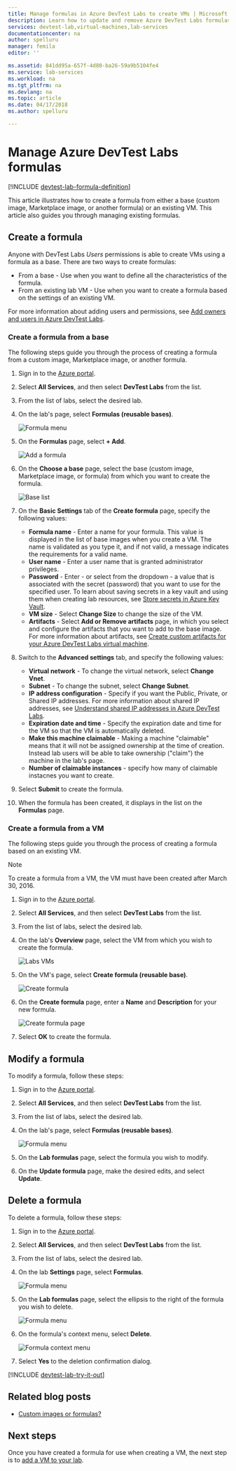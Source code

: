 ```yaml
---
title: Manage formulas in Azure DevTest Labs to create VMs | Microsoft Docs
description: Learn how to update and remove Azure DevTest Labs formulas
services: devtest-lab,virtual-machines,lab-services
documentationcenter: na
author: spelluru
manager: femila
editor: ''

ms.assetid: 841dd95a-657f-4d80-ba26-59a9b5104fe4
ms.service: lab-services
ms.workload: na
ms.tgt_pltfrm: na
ms.devlang: na
ms.topic: article
ms.date: 04/17/2018
ms.author: spelluru

---
```

# Manage Azure DevTest Labs formulas

[!INCLUDE [devtest-lab-formula-definition](../../includes/devtest-lab-formula-definition.md)]

This article illustrates how to create a formula from either a base (custom image, Marketplace image, or another formula) or an existing VM. This article also guides you through managing existing formulas.

## Create a formula
Anyone with DevTest Labs *Users* permissions is able to create VMs using a formula as a base. 
There are two ways to create formulas: 

* From a base - Use when you want to define all the characteristics of the formula.
* From an existing lab VM - Use when you want to create a formula based on the settings of an existing VM.

For more information about adding users and permissions, see [Add owners and users in Azure DevTest Labs](./devtest-lab-add-devtest-user.md).

### Create a formula from a base
The following steps guide you through the process of creating a formula from a custom image, Marketplace image, or another formula.

1. Sign in to the [Azure portal](https://go.microsoft.com/fwlink/p/?LinkID=525040).

2. Select **All Services**, and then select **DevTest Labs** from the list.

3. From the list of labs, select the desired lab.  

4. On the lab's page, select **Formulas (reusable bases)**.
   
    ![Formula menu](./media/devtest-lab-create-formulas/lab-settings-formulas.png)

5. On the **Formulas** page, select **+ Add**.
   
    ![Add a formula](./media/devtest-lab-create-formulas/add-formula.png)

6. On the **Choose a base** page, select the base (custom image, Marketplace image, or formula) from which you want to create the formula.
   
    ![Base list](./media/devtest-lab-create-formulas/base-list.png)

7. On the **Basic Settings** tab of the **Create formula** page, specify the following values:
   
	* **Formula name** - Enter a name for your formula. This value is displayed in the list of base images when you create a VM. The name is validated as you type it, and if not valid, a message indicates the requirements for a valid name.
	* **User name** - Enter a user name that is granted administrator privileges.
	* **Password** - Enter - or select from the dropdown - a value that is associated with the secret (password) that you want to use for the specified user. To learn about saving secrets in a key vault and using them when creating lab resources, see [Store secrets in Azure Key Vault](devtest-lab-store-secrets-in-key-vault.md).
	* **VM size** - Select **Change Size** to change the size of the VM. 
	* **Artifacts** - Select **Add or Remove artifacts** page, in which you select and configure the artifacts that you want to add to the base image. For more information about artifacts, see [Create custom artifacts for your Azure DevTest Labs virtual machine](devtest-lab-artifact-author.md).
8. Switch to the **Advanced settings** tab, and specify the following values:
    - **Virtual network** - To change the virtual network, select **Change Vnet**. 
    - **Subnet** - To change the subnet, select **Change Subnet**. 
    - **IP address configuration** - Specify if you want the Public, Private, or Shared IP addresses. For more information about shared IP addresses, see [Understand shared IP addresses in Azure DevTest Labs](./devtest-lab-shared-ip.md).
    - **Expiration date and time** - Specify the expiration date and time for the VM so that the VM is automatically deleted. 
    - **Make this machine claimable** - Making a machine "claimable" means that it will not be assigned ownership at the time of creation. Instead lab users will be able to take ownership ("claim") the machine in the lab's page.     
    - **Number of claimable instances** - specify how many of claimable instacnes you want to create. 
8. Select **Submit** to create the formula.

9. When the formula has been created, it displays in the list on the **Formulas** page.

### Create a formula from a VM
The following steps guide you through the process of creating a formula based on an existing VM. 

> [!NOTE]
> To create a formula from a VM, the VM must have been created after March 30, 2016. 
> 
> 

1. Sign in to the [Azure portal](https://go.microsoft.com/fwlink/p/?LinkID=525040).
2. Select **All Services**, and then select **DevTest Labs** from the list.
3. From the list of labs, select the desired lab.  
4. On the lab's **Overview** page, select the VM from which you wish to create the formula.
   
    ![Labs VMs](./media/devtest-lab-create-formulas/my-vms.png)
5. On the VM's page, select **Create formula (reusable base)**.
   
    ![Create formula](./media/devtest-lab-create-formulas/create-formula-menu.png)
6. On the **Create formula** page, enter a **Name** and **Description** for your new formula.
   
    ![Create formula page](./media/devtest-lab-create-formulas/create-formula-blade.png)
7. Select **OK** to create the formula.

## Modify a formula
To modify a formula, follow these steps:

1. Sign in to the [Azure portal](https://go.microsoft.com/fwlink/p/?LinkID=525040).
2. Select **All Services**, and then select **DevTest Labs** from the list.
3. From the list of labs, select the desired lab.  
4. On the lab's page, select **Formulas (reusable bases)**.
   
    ![Formula menu](./media/devtest-lab-manage-formulas/lab-settings-formulas.png)
5. On the **Lab formulas** page, select the formula you wish to modify.
6. On the **Update formula** page, make the desired edits, and select **Update**.

## Delete a formula
To delete a formula, follow these steps:

1. Sign in to the [Azure portal](https://go.microsoft.com/fwlink/p/?LinkID=525040).
2. Select **All Services**, and then select **DevTest Labs** from the list.
3. From the list of labs, select the desired lab.  
4. On the lab **Settings** page, select **Formulas**.
   
    ![Formula menu](./media/devtest-lab-manage-formulas/lab-settings-formulas.png)
5. On the **Lab formulas** page, select the ellipsis to the right of the formula you wish to delete.
   
    ![Formula menu](./media/devtest-lab-manage-formulas/lab-formulas-blade.png)
6. On the formula's context menu, select **Delete**.
   
    ![Formula context menu](./media/devtest-lab-manage-formulas/formula-delete-context-menu.png)
7. Select **Yes** to the deletion confirmation dialog.

[!INCLUDE [devtest-lab-try-it-out](../../includes/devtest-lab-try-it-out.md)]

## Related blog posts
* [Custom images or formulas?](https://blogs.msdn.microsoft.com/devtestlab/2016/04/06/custom-images-or-formulas/)

## Next steps
Once you have created a formula for use when creating a VM, the next step is to [add a VM to your lab](devtest-lab-add-vm.md).

